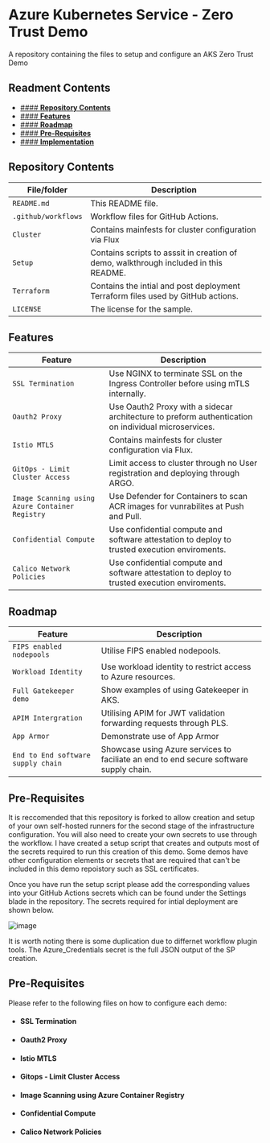 # Azure Kubernetes Service - Zero Trust Demo
A repository containing the files to setup and configure an AKS Zero Trust Demo

## Readment Contents 
* [#### **Repository Contents**](##Repository-Contents)
* [#### **Features**](##Features)
* [#### **Roadmap**](##Roadmap)
* [#### **Pre-Requisites**](##Pre-Requisites)
* [#### **Implementation**](##Implementation)
   
## Repository Contents

| File/folder       | Description                                |
|-------------------|--------------------------------------------|
| `README.md`       | This README file. |
| `.github/workflows`    | Workflow files for GitHub Actions. |
| `Cluster`    | Contains mainfests for cluster configuration via Flux |
| `Setup`    | Contains scripts to asssit in creation of demo, walkthrough included in this README. |
| `Terraform` | Contains the intial and post deployment Terraform files used by GitHub actions. |
| `LICENSE`         | The license for the sample. |

## Features

| Feature       | Description                                |
|-------------------|--------------------------------------------|
| `SSL Termination`       | Use NGINX to terminate SSL on the Ingress Controller before using mTLS internally. |
| `Oauth2 Proxy`    | Use Oauth2 Proxy with a sidecar architecture to preform authentication on individual microservices. |
| `Istio MTLS`    | Contains mainfests for cluster configuration via Flux. |
| `GitOps - Limit Cluster Access`    | Limit access to cluster through no User registration and deploying through ARGO.   |
| `Image Scanning using Azure Container Registry` | Use Defender for Containers to scan ACR images for vunrabilites at Push and Pull. |
| `Confidential Compute`         | Use confidential compute and software attestation to deploy to trusted execution enviroments. |
| `Calico Network Policies`         | Use confidential compute and software attestation to deploy to trusted execution enviroments. |

## Roadmap

| Feature       | Description                                |
|-------------------|--------------------------------------------|
| `FIPS enabled nodepools`       | Utilise FIPS enabled nodepools. |
| `Workload Identity`       | Use workload identity to restrict access to Azure resources. |
| `Full Gatekeeper demo`       | Show examples of using Gatekeeper in AKS. |
| `APIM Intergration`    | Utilising APIM for JWT validation forwarding requests through PLS. |
| `App Armor`    | Demonstrate use of App Armor|
| `End to End software supply chain`    | Showcase using Azure services to faciliate an end to end secure software supply chain. |




## Pre-Requisites 

It is reccomended that this repository is forked to allow creation and setup of your own self-hosted runners for the second stage of the infrastructure configuration. 
You will also need to create your own secrets to use through the workflow. I have created a setup script that creates and outputs most of the secrets required to run this creation of this demo. Some demos have other configuration elements or secrets that are required that can't be included in this demo repoistory such as SSL certificates. 

Once you have run the setup script please add the corresponding values into your GitHub Actions secrets which can be found under the Settings blade in the repository. The secrets required for intial deployment are shown below.

![image](https://github.com/owainow/aks-zero-trust-demo/assets/48108258/0eec7f90-250a-4cc7-96e6-56a4427d2a48)

It is worth noting there is some duplication due to differnet workflow plugin tools. The Azure_Credentials secret is the full JSON output of the SP creation.

## Pre-Requisites 

Please refer to the following files on how to configure each demo: 

* #### **SSL Termination**
* #### **Oauth2 Proxy**
* #### **Istio MTLS**
* #### **Gitops - Limit Cluster Access**
* #### **Image Scanning using Azure Container Registry**
* #### **Confidential Compute**
* #### **Calico Network Policies**


